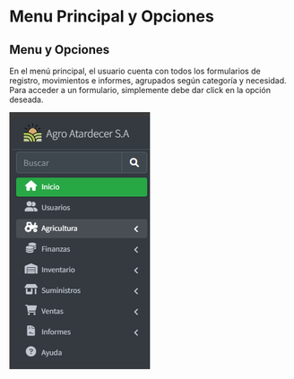 # Menu Principal y Opciones

## Menu y Opciones

En el menú principal, el usuario cuenta con todos los formularios de registro, movimientos e informes, agrupados según categoría y necesidad.
Para acceder a un formulario, simplemente debe dar click en la opción deseada.

 ![Principal](assets/images/3.png)
